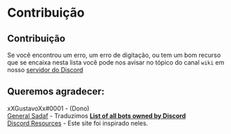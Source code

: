 # Contribuição

## Contribuição

Se você encontrou um erro, um erro de digitação, ou tem um bom recurso que se encaixa nesta lista você pode nos avisar no tópico do canal `wiki` em nosso [servidor do Discord](https://discord.gg/escoteiros)

## Queremos agradecer:

xXGustavoXx#0001 - (Dono)\
[General Sadaf](https://gist.github.com/GeneralSadaf) - Traduzimos [**List of all bots owned by Discord**](https://gist.github.com/GeneralSadaf/e58edfb8158df2680aa90ae897c2e327)\
[Discord Resources](https://discordresources.com/) - Este site foi inspirado neles.
